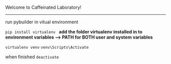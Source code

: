 Welcome to Caffeinated Laboratory!
***

run pybuilder in vitual environment

`pip install virtualenv `
**add the folder virtualenv installed in to environment variables --> PATH for BOTH user and system variables**

`virtualenv venv`
`venv\Scripts\Activate`

when finished
`deactivate`